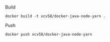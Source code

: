 Build
```
docker build -t xcv58/docker-java-node-yarn .
```

Push
```
docker push xcv58/docker-java-node-yarn
```
